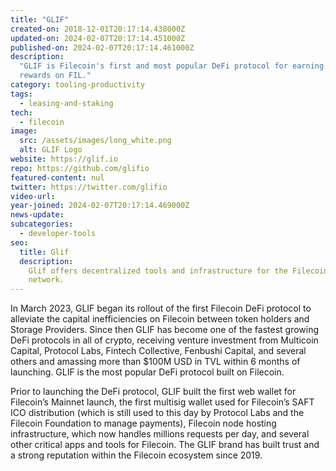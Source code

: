 ```yaml
---
title: "GLIF"
created-on: 2018-12-01T20:17:14.438000Z
updated-on: 2024-02-07T20:17:14.451000Z
published-on: 2024-02-07T20:17:14.461000Z
description:
  "GLIF is Filecoin's first and most popular DeFi protocol for earning
  rewards on FIL."
category: tooling-productivity
tags:
  - leasing-and-staking
tech:
  - filecoin
image:
  src: /assets/images/long_white.png
  alt: GLIF Logo
website: https://glif.io
repo: https://github.com/glifio
featured-content: nul
twitter: https://twitter.com/glifio
video-url:
year-joined: 2024-02-07T20:17:14.469000Z
news-update:
subcategories:
  - developer-tools
seo:
  title: Glif
  description:
    Glif offers decentralized tools and infrastructure for the Filecoin
    network.
---
```


In March 2023, GLIF began its rollout of the first Filecoin DeFi protocol to alleviate the capital inefficiencies on Filecoin between token holders and Storage Providers. Since then GLIF has become one of the fastest growing DeFi protocols in all of crypto, receiving venture investment from Multicoin Capital, Protocol Labs, Fintech Collective, Fenbushi Capital, and several others and amassing more than $100M USD in TVL within 6 months of launching. GLIF is the most popular DeFi protocol built on Filecoin.

Prior to launching the DeFi protocol, GLIF built the first web wallet for Filecoin’s Mainnet launch, the first multisig wallet used for Filecoin’s SAFT ICO distribution (which is still used to this day by Protocol Labs and the Filecoin Foundation to manage payments), Filecoin node hosting infrastructure, which now handles millions requests per day, and several other critical apps and tools for Filecoin. The GLIF brand has built trust and a strong reputation within the Filecoin ecosystem since 2019.

